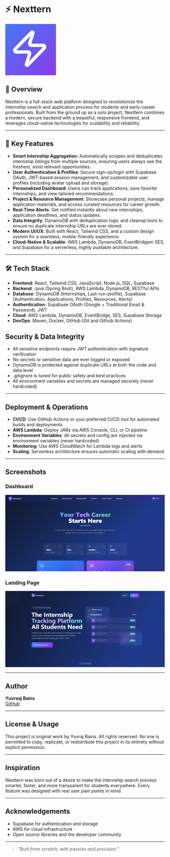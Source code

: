 # ⚡ Nexttern

![Nexttern Lightning Bolt Logo](frontend/public/NextternLogo.png)

## 🚀 Overview
Nexttern is a full-stack web platform designed to revolutionize the internship search and application process for students and early-career professionals. Built from the ground up as a solo project, Nexttern combines a modern, secure backend with a beautiful, responsive frontend, and leverages cloud-native technologies for scalability and reliability.

---

## 🌟 Key Features

- **Smart Internship Aggregation**: Automatically scrapes and deduplicates internship listings from multiple sources, ensuring users always see the freshest, most relevant opportunities.
- **User Authentication & Profiles**: Secure sign-up/login with Supabase OAuth, JWT-based session management, and customizable user profiles (including avatar upload and storage).
- **Personalized Dashboard**: Users can track applications, save favorite internships, and view tailored recommendations.
- **Project & Resource Management**: Showcase personal projects, manage application materials, and access curated resources for career growth.
- **Real-Time Alerts**: Get notified instantly about new internships, application deadlines, and status updates.
- **Data Integrity**: DynamoDB with deduplication logic and cleanup tools to ensure no duplicate internship URLs are ever stored.
- **Modern UI/UX**: Built with React, Tailwind CSS, and a custom design system for a seamless, mobile-friendly experience.
- **Cloud-Native & Scalable**: AWS Lambda, DynamoDB, EventBridgem SES, and Supabase for a serverless, highly available architecture.

---

## 🛠️ Tech Stack

- **Frontend**: React, Tailwind CSS, JavaScript, Node.js, SQL, Supabase
- **Backend**: Java (Spring Boot), AWS Lambda, DynamoDB, RESTful APIs
- **Database**: DynamoDB (Internships, Last-run-profile), Supabase (Authentication, Applications, Profiles, Resources, Alerts)
- **Authentication**: Supabase OAuth (Google + Traditional Email & Password), JWT
- **Cloud**: AWS Lambda, DynamoDB, EventBridge, SES, Supabase Storage
- **DevOps**: Maven, Docker, GitHub (Git and Github Actions)


## Security & Data Integrity

- All sensitive endpoints require JWT authentication with signature verification
- No secrets or sensitive data are ever logged or exposed
- DynamoDB is protected against duplicate URLs at both the code and data level
- .gitignore is tuned for public safety and best practices
- All environment variables and secrets are managed securely (never hardcoded)

---

## Deployment & Operations

- **CI/CD**: Use GitHub Actions or your preferred CI/CD tool for automated builds and deployments
- **AWS Lambda**: Deploy JARs via AWS Console, CLI, or CI pipeline
- **Environment Variables**: All secrets and config are injected via environment variables (never hardcoded)
- **Monitoring**: Use AWS CloudWatch for Lambda logs and alerts
- **Scaling**: Serverless architecture ensures automatic scaling with demand

---
## Screenshots

### Dashboard
![Dashboard Screenshot](frontend/public/images/dashboard.png)

### Landing Page
![Landing Page Screenshot](frontend/public/images/landingpage.png)

---

## Author
**Yuvraaj Bains**  
[GitHub](https://github.com/yuvraajbains)

---

## License & Usage
This project is original work by Yuvraj Bains. All rights reserved. No one is permitted to copy, replicate, or redistribute this project in its entirety without explicit permission.

---

## Inspiration
Nexttern was born out of a desire to make the internship search process smarter, faster, and more transparent for students everywhere. Every feature was designed with real user pain points in mind.

---

## Acknowledgements
- Supabase for authentication and storage
- AWS for cloud infrastructure
- Open source libraries and the developer community

---

> _"Built from scratch, with passion and precision."_
